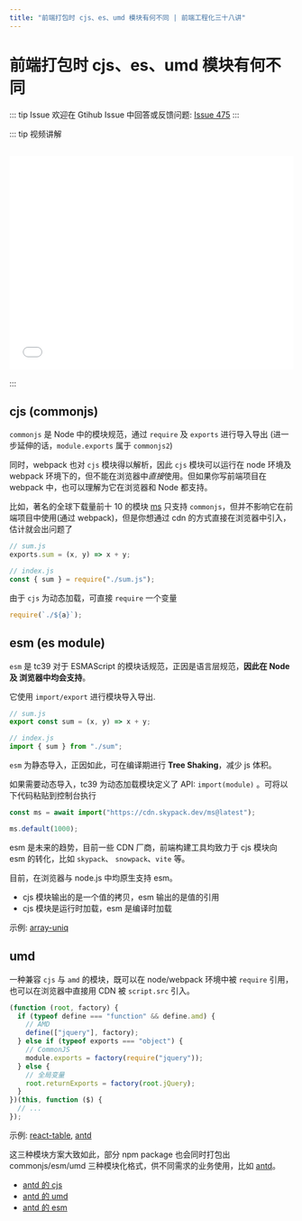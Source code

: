 ```yaml
---
title: "前端打包时 cjs、es、umd 模块有何不同 | 前端工程化三十八讲"
---
```


# 前端打包时 cjs、es、umd 模块有何不同

::: tip Issue
欢迎在 Gtihub Issue 中回答或反馈问题: [Issue 475](https://github.com/shfshanyue/Daily-Question/issues/475)
:::

::: tip 视频讲解

<iframe src="//player.bilibili.com/player.html?bvid=BV1hU4y1T7yn" scrolling="no" border="0" frameborder="no" framespacing="0" allowfullscreen="allowfullscreen" style="width: 100%;aspect-ratio: 4 / 3;margin: 1rem 0;"></iframe>
:::

## cjs (commonjs)

`commonjs` 是 Node 中的模块规范，通过 `require` 及 `exports` 进行导入导出 (进一步延伸的话，`module.exports` 属于 `commonjs2`)

同时，webpack 也对 `cjs` 模块得以解析，因此 `cjs` 模块可以运行在 node 环境及 webpack 环境下的，但不能在浏览器中*直接*使用。但如果你写前端项目在 webpack 中，也可以理解为它在浏览器和 Node 都支持。

比如，著名的全球下载量前十 10 的模块 [ms](https://npm.devtool.tech/ms) 只支持 `commonjs`，但并不影响它在前端项目中使用(通过 webpack)，但是你想通过 cdn 的方式直接在浏览器中引入，估计就会出问题了

```js
// sum.js
exports.sum = (x, y) => x + y;

// index.js
const { sum } = require("./sum.js");
```

由于 `cjs` 为动态加载，可直接 `require` 一个变量

```js
require(`./${a}`);
```

## esm (es module)

`esm` 是 tc39 对于 ESMAScript 的模块话规范，正因是语言层规范，**因此在 Node 及 浏览器中均会支持**。

它使用 `import/export` 进行模块导入导出.

```js
// sum.js
export const sum = (x, y) => x + y;

// index.js
import { sum } from "./sum";
```

`esm` 为静态导入，正因如此，可在编译期进行 **Tree Shaking**，减少 js 体积。

如果需要动态导入，tc39 为动态加载模块定义了 API: `import(module)` 。可将以下代码粘贴到控制台执行

```js
const ms = await import("https://cdn.skypack.dev/ms@latest");

ms.default(1000);
```

esm 是未来的趋势，目前一些 CDN 厂商，前端构建工具均致力于 cjs 模块向 esm 的转化，比如 `skypack`、 `snowpack`、`vite` 等。

目前，在浏览器与 node.js 中均原生支持 esm。

- cjs 模块输出的是一个值的拷贝，esm 输出的是值的引用
- cjs 模块是运行时加载，esm 是编译时加载

示例: [array-uniq](https://cdn.jsdelivr.net/npm/array-uniq/index.js)

## umd

一种兼容 `cjs` 与 `amd` 的模块，既可以在 node/webpack 环境中被 `require` 引用，也可以在浏览器中直接用 CDN 被 `script.src` 引入。

```js
(function (root, factory) {
  if (typeof define === "function" && define.amd) {
    // AMD
    define(["jquery"], factory);
  } else if (typeof exports === "object") {
    // CommonJS
    module.exports = factory(require("jquery"));
  } else {
    // 全局变量
    root.returnExports = factory(root.jQuery);
  }
})(this, function ($) {
  // ...
});
```

示例: [react-table](https://cdn.jsdelivr.net/npm/react-table/), [antd](https://cdn.jsdelivr.net/npm/antd/)

这三种模块方案大致如此，部分 npm package 也会同时打包出 commonjs/esm/umd 三种模块化格式，供不同需求的业务使用，比如 [antd](https://cdn.jsdelivr.net/npm/antd/)。

- [antd 的 cjs](https://cdn.jsdelivr.net/npm/antd@4.17.2/lib/index.js)
- [antd 的 umd](https://cdn.jsdelivr.net/npm/antd@4.17.2/dist/antd.js)
- [antd 的 esm](https://cdn.jsdelivr.net/npm/antd@4.17.2/es/index.js)
